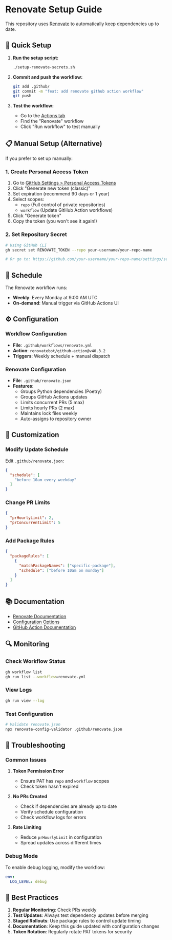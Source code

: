 # Renovate Setup Guide

This repository uses [Renovate](https://docs.renovatebot.com/) to automatically keep dependencies up to date.

## 🚀 Quick Setup

1. **Run the setup script:**

   ```bash
   ./setup-renovate-secrets.sh
   ```

2. **Commit and push the workflow:**

   ```bash
   git add .github/
   git commit -m "feat: add renovate github action workflow"
   git push
   ```

3. **Test the workflow:**
   - Go to the [Actions tab](../../actions)
   - Find the "Renovate" workflow
   - Click "Run workflow" to test manually

## 📋 Manual Setup (Alternative)

If you prefer to set up manually:

### 1. Create Personal Access Token

1. Go to [GitHub Settings > Personal Access Tokens](https://github.com/settings/tokens)
2. Click "Generate new token (classic)"
3. Set expiration (recommend 90 days or 1 year)
4. Select scopes:
   - `repo` (Full control of private repositories)
   - `workflow` (Update GitHub Action workflows)
5. Click "Generate token"
6. Copy the token (you won't see it again!)

### 2. Set Repository Secret

```bash
# Using GitHub CLI
gh secret set RENOVATE_TOKEN --repo your-username/your-repo-name

# Or go to: https://github.com/your-username/your-repo-name/settings/secrets/actions
```

## 📅 Schedule

The Renovate workflow runs:
- **Weekly**: Every Monday at 9:00 AM UTC
- **On-demand**: Manual trigger via GitHub Actions UI

## ⚙️ Configuration

### Workflow Configuration
- **File**: `.github/workflows/renovate.yml`
- **Action**: `renovatebot/github-action@v40.3.2`
- **Triggers**: Weekly schedule + manual dispatch

### Renovate Configuration
- **File**: `.github/renovate.json`
- **Features**:
  - Groups Python dependencies (Poetry)
  - Groups GitHub Actions updates
  - Limits concurrent PRs (5 max)
  - Limits hourly PRs (2 max)
  - Maintains lock files weekly
  - Auto-assigns to repository owner

## 🔧 Customization

### Modify Update Schedule

Edit `.github/renovate.json`:

```json
{
  "schedule": [
    "before 10am every weekday"
  ]
}
```

### Change PR Limits

```json
{
  "prHourlyLimit": 2,
  "prConcurrentLimit": 5
}
```

### Add Package Rules

```json
{
  "packageRules": [
    {
      "matchPackageNames": ["specific-package"],
      "schedule": ["before 10am on monday"]
    }
  ]
}
```

## 📚 Documentation

- [Renovate Documentation](https://docs.renovatebot.com/)
- [Configuration Options](https://docs.renovatebot.com/configuration-options/)
- [GitHub Action Documentation](https://github.com/marketplace/actions/renovate-bot-github-action)

## 🔍 Monitoring

### Check Workflow Status

```bash
gh workflow list
gh run list --workflow=renovate.yml
```

### View Logs

```bash
gh run view --log
```

### Test Configuration

```bash
# Validate renovate.json
npx renovate-config-validator .github/renovate.json
```

## 🚨 Troubleshooting

### Common Issues

1. **Token Permission Error**
   - Ensure PAT has `repo` and `workflow` scopes
   - Check token hasn't expired

2. **No PRs Created**
   - Check if dependencies are already up to date
   - Verify schedule configuration
   - Check workflow logs for errors

3. **Rate Limiting**
   - Reduce `prHourlyLimit` in configuration
   - Spread updates across different times

### Debug Mode

To enable debug logging, modify the workflow:

```yaml
env:
  LOG_LEVEL: debug
```

## 🎯 Best Practices

1. **Regular Monitoring**: Check PRs weekly
2. **Test Updates**: Always test dependency updates before merging
3. **Staged Rollouts**: Use package rules to control update timing
4. **Documentation**: Keep this guide updated with configuration changes
5. **Token Rotation**: Regularly rotate PAT tokens for security

